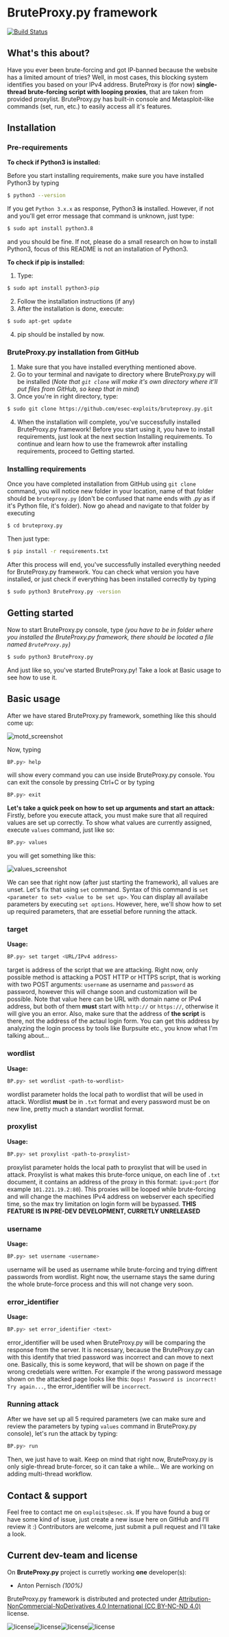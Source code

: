# BruteProxy.py framework

[![Build Status](https://travis-ci.com/esec-exploits/bruteproxy.py.svg?branch=main)](https://travis-ci.com/esec-exploits/bruteproxy.py)

## What's this about?
Have you ever been brute-forcing and got IP-banned because the website has a limited amount of tries? Well, in most cases, this blocking system identifies you based on your IPv4 address. BruteProxy is (for now) **single-thread brute-forcing script with looping proxies**, that are taken from provided proxylist. BruteProxy.py has built-in console and Metasploit-like commands (set, run, etc.) to easily access all it's features.
	
## Installation

### Pre-requirements
**To check if Python3 is installed:**

Before you start installing requirements, make sure you have installed Python3 by typing
```sh
$ python3 --version
```
If you get `Python 3.x.x` as response, Python3 **is** installed. However, if not and you'll get error message that command is unknown, just type:
```sh
$ sudo apt install python3.8
```
and you should be fine. If not, please do a small research on how to install Python3, focus of this README is not an installation of Python3.

**To check if pip is installed:**
1. Type:
```sh
$ sudo apt install python3-pip
```
2. Follow the installation instructions (if any)
3. After the installation is done, execute:
```sh
$ sudo apt-get update
```
4. pip should be installed by now.

### BruteProxy.py installation from GitHub
1. Make sure that you have installed everything mentioned above.
2. Go to your terminal and navigate to directory where BruteProxy.py will be installed (*Note that `git clone` will make it's own directory where it'll put files from GitHub, so keep that in mind*)
3. Once you're in right directory, type:
```sh
$ sudo git clone https://github.com/esec-exploits/bruteproxy.py.git
```
4. When the installation will complete, you've successfully installed BruteProxy.py framework! Before you start using it, you have to install requirements, just look at the next section Installing requirements. To continue and learn how to use the framewrok after installing requirements, proceed to Getting started.

### Installing requirements
Once you have completed installation from GitHub using `git clone` command, you will notice new folder in your location, name of that folder should be `bruteproxy.py` (don't be confused that name ends with *.py* as if it's Python file, it's folder). Now go ahead and navigate to that folder by executing
```sh
$ cd bruteproxy.py
```
Then just type:
```sh
$ pip install -r requirements.txt
```
After this process will end, you've successfully installed everything needed for BruteProxy.py framework. You can check what version you have installed, or just check if everything has been installed correctly by typing
```sh
$ sudo python3 BruteProxy.py -version
```

## Getting started
Now to start BruteProxy.py console, type *(you have to be in folder where you installed the BruteProxy.py framework, there should be located a file named `BruteProxy.py`)*
```sh
$ sudo python3 BruteProxy.py
```

And just like so, you've started BruteProxy.py! Take a look at Basic usage to see how to use it.

## Basic usage
After we have stared BruteProxy.py framework, something like this should come up:

![motd_screenshot](https://i.imgur.com/B4DAl60.png)

Now, typing
```sh
BP.py> help
```
will show every command you can use inside BruteProxy.py console. You can exit the console by pressing Ctrl+C or by typing
```sh
BP.py> exit
```

**Let's take a quick peek on how to set up arguments and start an attack:**
Firstly, before you execute attack, you must make sure that all required values are set up correctly. To show what values are currently assigned, execute `values` command, just like so:
```sh
BP.py> values
```
you will get something like this:

![values_screenshot](https://i.imgur.com/ZMY9CZV.png)

We can see that right now (after just starting the framework), all values are unset. Let's fix that using `set` command. Syntax of this command is `set <parameter to set> <value to be set up>`. You can display all availabe parameters by executing `set options`. However, here, we'll show how to set up required parameters, that are essetial before running the attack.

### target
**Usage:**
```sh
BP.py> set target <URL/IPv4 address>
```
target is address of the script that we are attacking. Right now, only possible method is attacking a POST HTTP or HTTPS script, that is working with two POST arguments: `username` as username and `password` as password, however this will change soon and customization will be possible. Note that value here can be URL with domain name or IPv4 address, but both of them **must** start with `http://` or `https://`, otherwise it will give you an error.
Also, make sure that the address of **the script** is there, not the address of the actaul login form. You can get this address by analyzing the login process by tools like Burpsuite etc., you know what I'm talking about...

### wordlist
**Usage:**
```sh
BP.py> set wordlist <path-to-wordlist>
```
wordlist parameter holds the local path to wordlist that will be used in attack. Wordlist **must** be in `.txt` format and every password must be on new line, pretty much a standart wordlist format.

### proxylist
**Usage:**
```sh
BP.py> set proxylist <path-to-proxylist>
```
proxylist parameter holds the local path to proxylist that will be used in attack. Proxylist is what makes this brute-force unique, on each line of `.txt` document, it contains an address of the proxy in this format: `ipv4:port` (for example `101.221.19.2:80`). This proxies will be looped while brute-forcing and will change the machines IPv4 address on webserver each specified time, so the max try limitation on login form will be bypassed. **THIS FEATURE IS IN PRE-DEV DEVELOPMENT, CURRETLY UNRELEASED**

### username
**Usage:**
```sh
BP.py> set username <username>
```
username will be used as username while brute-forcing and trying diffrent passwords from wordlist. Right now, the username stays the same during the whole brute-force process and this will not change very soon.

### error_identifier
**Usage:**
```sh
BP.py> set error_identifier <text>
```
error_identifier will be used when BruteProxy.py will be comparing the response from the server. It is necessary, because the BruteProxy.py can with this identify that tried password was incorrect and can move to next one. Basically, this is some keyword, that will be shown on page if the wrong credetials were written. For example if the wrong password message shown on the attacked page looks like this: `Oops! Password is incorrect! Try again...`, the error_identifier will be `incorrect`.

### Running attack
After we have set up all 5 required parameters (we can make sure and review the parameters by typing `values` command in BruteProxy.py console), let's run the attack by typing:
```sh
BP.py> run
```
Then, we just have to wait. Keep on mind that right now, BruteProxy.py is only sigle-thread brute-forcer, so it can take a while... We are working on adding multi-thread workflow.

## Contact & support
Feel free to contact me on `exploits@esec.sk`. If you have found a bug or have some kind of issue, just create a new issue here on GitHub and I'll review it :)
Contributors are welcome, just submit a pull request and I'll take a look.

## Current dev-team and license
On **BruteProxy.py** project is curretly working **one** developer(s):
- Anton Pernisch *(100%)*

BruteProxy.py framework is distributed and protected under [Attribution-NonCommercial-NoDerivatives 4.0 International (CC BY-NC-ND 4.0)](https://creativecommons.org/licenses/by-nc-nd/4.0/) license.

![license](https://chooser-beta.creativecommons.org/img/nc.8c3b7ea6.svg)![license](https://chooser-beta.creativecommons.org/img/by.f6aa22c4.svg)![license](https://chooser-beta.creativecommons.org/img/nc.8c3b7ea6.svg)![license](https://chooser-beta.creativecommons.org/img/nd.64831b7b.svg)
